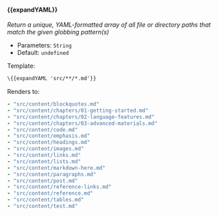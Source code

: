 #### \{{expandYAML}}
_Return a unique, YAML-formatted array of all file or directory paths that match the given globbing pattern(s)_

* Parameters: `String`
* Default: `undefined`

Template:

```html
\{{expandYAML 'src/**/*.md'}}
```

Renders to:

```yaml
- "src/content/blockquotes.md"
- "src/content/chapters/01-getting-started.md"
- "src/content/chapters/02-language-features.md"
- "src/content/chapters/03-advanced-materials.md"
- "src/content/code.md"
- "src/content/emphasis.md"
- "src/content/headings.md"
- "src/content/images.md"
- "src/content/links.md"
- "src/content/lists.md"
- "src/content/markdown-here.md"
- "src/content/paragraphs.md"
- "src/content/post.md"
- "src/content/reference-links.md"
- "src/content/reference.md"
- "src/content/tables.md"
- "src/content/test.md"
```
